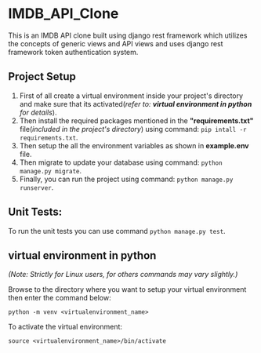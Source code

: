 # IMDB_API_Clone
This is an IMDB API clone built using django rest framework which utilizes the concepts of generic views and API views and uses django rest framework token authentication system.


## Project Setup
1. First of all create a virtual environment inside your project's directory and make sure that its activated(*refer to: **virtual environment in python** for details*).
2. Then install the required packages mentioned in the **"requirements.txt"** file(*included in the project's directory*) using command: `pip intall -r requirements.txt`.
3. Then setup the all the environment variables as shown in **example.env** file.
4. Then migrate to update your database using command: `python manage.py migrate`.
5. Finally, you can run the project using command: `python manage.py runserver`.




## Unit Tests:
To run the unit tests you can use command `python manage.py test`.


## virtual environment in python
*(Note: Strictly for Linux users, for others commands may vary slightly.)*

Browse to the directory where you want to setup your virtual environment then enter the command below:

`python -m venv <virtualenvironment_name>`

To activate the virtual environment:

`source <virtualenvironment_name>/bin/activate`




